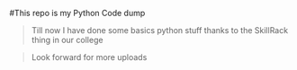 #This repo is my Python Code dump

> Till now I have done some basics python stuff thanks to the SkillRack thing in our college

> Look forward for more uploads
